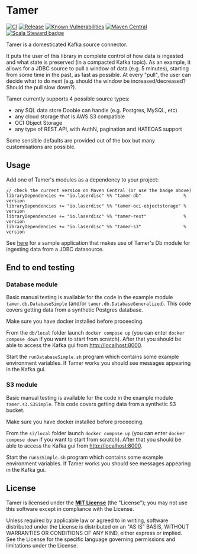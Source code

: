 # Tamer
[![CI](https://github.com/laserdisc-io/tamer/workflows/CI/badge.svg?branch=master)](https://github.com/laserdisc-io/tamer/actions?query=workflow%3ACI+branch%3Amaster)
[![Release](https://github.com/laserdisc-io/tamer/workflows/Release/badge.svg)](https://github.com/laserdisc-io/tamer/actions?query=workflow%3ARelease)
[![Known Vulnerabilities](https://snyk.io/test/github/laserdisc-io/tamer/badge.svg?targetFile=build.sbt)](https://snyk.io/test/github/laserdisc-io/tamer?targetFile=build.sbt)
[![Maven Central](https://maven-badges.herokuapp.com/maven-central/io.laserdisc/tamer-core_2.13/badge.svg?kill_cache=1&color=orange)](https://search.maven.org/artifact/io.laserdisc/tamer-core_2.13/)
[![Scala Steward badge](https://img.shields.io/badge/Scala_Steward-helping-blue.svg?style=flat&logo=data:image/png;base64,iVBORw0KGgoAAAANSUhEUgAAAA4AAAAQCAMAAAARSr4IAAAAVFBMVEUAAACHjojlOy5NWlrKzcYRKjGFjIbp293YycuLa3pYY2LSqql4f3pCUFTgSjNodYRmcXUsPD/NTTbjRS+2jomhgnzNc223cGvZS0HaSD0XLjbaSjElhIr+AAAAAXRSTlMAQObYZgAAAHlJREFUCNdNyosOwyAIhWHAQS1Vt7a77/3fcxxdmv0xwmckutAR1nkm4ggbyEcg/wWmlGLDAA3oL50xi6fk5ffZ3E2E3QfZDCcCN2YtbEWZt+Drc6u6rlqv7Uk0LdKqqr5rk2UCRXOk0vmQKGfc94nOJyQjouF9H/wCc9gECEYfONoAAAAASUVORK5CYII=)](https://scala-steward.org)

Tamer is a domesticated Kafka source connector.

It puts the user of this library in complete control of how data is ingested and what state is preserved (in a compacted Kafka topic).
As an example, it allows for a JDBC source to pull a window of data (e.g. 5 minutes), starting from some time in the past, as fast as possible.
At every "pull", the user can decide what to do next (e.g. should the window be increased/decreased? Should the pull slow down?).

Tamer currently supports 4 possible source types:
- any SQL data store Doobie can handle (e.g. Postgres, MySQL, etc)
- any cloud storage that is AWS S3 compatible
- OCI Object Storage
- any type of REST API, with AuthN, pagination and HATEOAS support

Some sensible defaults are provided out of the box but many customisations are possible.

## Usage

Add one of Tamer's modules as a dependency to your project:

```
// check the current version on Maven Central (or use the badge above)
libraryDependencies += "io.laserdisc" %% "tamer-db"                % version
libraryDependencies += "io.laserdisc" %% "tamer-oci-objectstorage" % version
libraryDependencies += "io.laserdisc" %% "tamer-rest"              % version
libraryDependencies += "io.laserdisc" %% "tamer-s3"                % version
```

See [here](example/src/main/scala/tamer/db/DatabaseSimple.scala) for a sample application that makes use of Tamer's Db module for ingesting data from a JDBC datasource.

## End to end testing

### Database module

Basic manual testing is available for the code in the example module `tamer.db.DatabaseSimple` (and/or `tamer.db.DatabaseGeneralized`).
This code covers getting data from a synthetic Postgres database.

Make sure you have docker installed before proceeding.

From the `db/local` folder launch `docker compose up` (you can enter `docker compose down` if you want to start from scratch). After that you should be able to access the Kafka gui from [http://localhost:8000](http://localhost:8000).

Start the `runDatabaseSimple.sh` program which contains some example environment variables.
If Tamer works you should see messages appearing in the Kafka gui.

### S3 module

Basic manual testing is available for the code in the example module `tamer.s3.S3Simple`.
This code covers getting data from a synthetic S3 bucket.

Make sure you have docker installed before proceeding.

From the `s3/local` folder launch `docker compose up` (you can enter `docker compose down` if you want to start from scratch). After that you should be able to access the Kafka gui from [http://localhost:8000](http://localhost:8000).

Start the `runS3Simple.sh` program which contains some example environment variables.
If Tamer works you should see messages appearing in the Kafka gui.

## License

Tamer is licensed under the **[MIT License](LICENSE)** (the "License"); you may not use this software except in compliance with the License.

Unless required by applicable law or agreed to in writing, software distributed under the License is distributed on an "AS IS" BASIS, WITHOUT WARRANTIES OR CONDITIONS OF ANY KIND, either express or implied.
See the License for the specific language governing permissions and limitations under the License.
